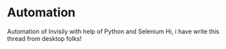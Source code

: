 # Automation
Automation of Invisily with help of Python and Selenium
Hi, i have write this thread from desktop folks!
